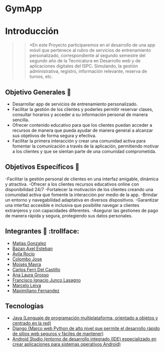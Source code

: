 # GymApp

# Introducción
>>*En este Proyecto participaremos en el desarrollo de una app móvil que pertenece al rubro de servicios de entrenamiento personalizado, correspondiente al segundo semestre del segundo año de la Tecnicatura en Desarrollo web y de aplicaciones digitales del ISPC. Simulando, la gestión administrativa, registro, información relevante, reserva de turnos, etc.

## Objetivo Generales :dart:

- Desarrollar app de servicios de entrenamiento personalizado.
- Facilitar la gestión de los clientes y poderles permitir reservar clases, consultar horarios y acceder a su información personal de manera sencilla.
- Ofrecer contenido educativo para que los clientes puedan acceder a recursos de manera que pueda ayudar de manera general a alcanzar sus objetivos de forma segura y efectiva.
- Facilitar la primera interacción y crear una comunidad activa para fomentar la comunicación a través de la aplicación, permitiendo motivar a los clientes y que se sientan parte de una comunidad comprometida.

## Objetivos Específicos :dart:

-Facilitar la gestión personal de clientes en una interfaz amigable, dinámica y atractiva.
-Ofrecer a los clientes recursos educativos online con disponibilidad 24/7
-Fortalecer la motivación de los clientes creando una comunidad activa que fomente la interacción por medio de la app.
-Brindar un entorno y navegabilidad adaptativa en diversos dispositivos.
-Garantizar una interfaz accesible e inclusiva que posibilite navegar a clientes extranjeros y con capacidades diferentes.
-Asegurar las gestiones de pago de manera rápida y segura, protegiendo sus datos personales.

## Integrantes  🦈 :trollface:

- [Matías Gonzalez](https://github.com/MatiasGonzalez1)
- [Bazan Axel Esteban](https://github.com/AxelBazan98)
- [Ávila Rocío](https://github.com/rocioAvila)
- [Colombo Jose](https://github.com/josecolombotk)
- [Moisés Mayra](https://github.com/Mayri1)
- [Carlos Ferri Del Castillo](https://github.com/Carlos-Ferri-Del-Castillo)
- [Ana Laura Grosso](https://github.com/Laurix86)
- [Francisco Ignacio Junco Lasagno](https://github.com/FranJL075)
- [Marcelo Leiva](https://github.com/leivahm)
- [Maximiliano Fernandez](https://github.com/lanusroots)

## Tecnologías

- [Java (Lenguaje de programación multiplataforma, orientado a objetos y centrado en la red)](https://docs.oracle.com/en/java/)
- [Django (Marco web Python de alto nivel que permite el desarrollo rápido de sitios web seguros y fáciles de mantener)](https://www.djangoproject.com/)
- [Android Studio (entorno de desarrollo integrado (IDE) especializado en crear aplicaciones para sistemas operativos Android)](https://developer.android.com/?hl=es-419)
